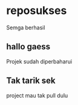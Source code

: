 # reposukses
Semga berhasil

## hallo gaess
Projek sudah diperbaharui

## Tak tarik sek
project mau tak pull dulu
